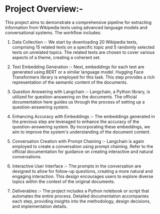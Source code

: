 # Project Overview:-
This project aims to demonstrate a comprehensive pipeline for extracting information from Wikipedia texts using advanced language models and conversational systems. The workflow includes:

1. Data Collection :- 
We start by downloading 20 Wikipedia texts, comprising 15 related texts on a specific topic and 5 randomly selected texts on unrelated topics. The related texts are chosen to cover various aspects of a theme, creating a coherent set.

2. Text Embedding Generation :- 
Next, embeddings for each text are generated using BERT or a similar language model. Hugging Face Transformers library is employed for this task. This step provides a rich representation of the semantic content of the documents.

3. Question Answering with Langchain :- 
Langchain, a Python library, is utilized for question-answering on the documents. The official documentation here guides us through the process of setting up a question-answering system.

4. Enhancing Accuracy with Embeddings :- 
The embeddings generated in the previous step are leveraged to enhance the accuracy of the question-answering system. By incorporating these embeddings, we aim to improve the system's understanding of the document content.

5. Conversation Creation with Prompt Chaining :- 
Langchain is again employed to create a conversation using prompt chaining. Refer to the official documentation for guidance on creating interactive and natural conversations.

6. Interactive User Interface :- 
The prompts in the conversation are designed to allow for follow-up questions, creating a more natural and engaging interaction. This design encourages users to explore diverse topics within the context of the original documents.

7. Deliverables :- 
The project includes a Python notebook or script that automates the entire process. Detailed documentation accompanies each step, providing insights into the methodology, design decisions, and implementation details.
